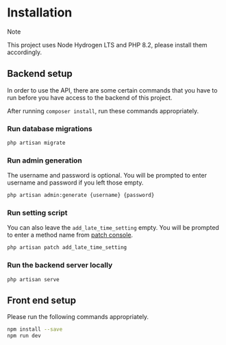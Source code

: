 # Installation
> [!NOTE]
> This project uses Node Hydrogen LTS and PHP 8.2, please install them accordingly.

## Backend setup
In order to use the API, there are some certain commands that you have to run before you have access to the backend of this project.

After running `composer install`, run these commands appropriately.

### Run database migrations
```bash
php artisan migrate
```

### Run admin generation
The username and password is optional. You will be prompted to enter username and password if you left those empty.
```bash
php artisan admin:generate {username} {password}
```

### Run setting script
You can also leave the `add_late_time_setting` empty. You will be prompted to enter a method name from [patch console](/api/app/Console/Commands/PatchScript.php).
```bash
php artisan patch add_late_time_setting
```

### Run the backend server locally
```
php artisan serve
```

## Front end setup
Please run the following commands appropriately.
```bash
npm install --save
npm run dev
```